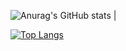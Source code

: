 <p>

![Anurag's GitHub stats](https://github-readme-stats.vercel.app/api?username=jieff&show_icons=true&theme=tokyonight) |

[![Top Langs](https://github-readme-stats.vercel.app/api/top-langs/?username=jieff&layout=compact&show_icons=true&theme=tokyonight)](https://github.com/jieff/github-readme-stats)

</p>

